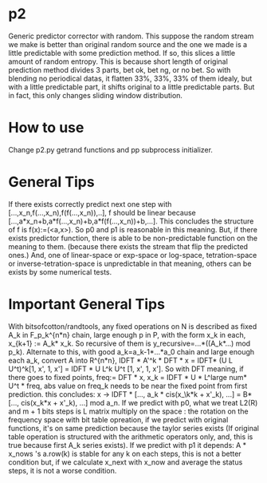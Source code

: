 # p2
Generic predictor corrector with random. This suppose the random stream we make is better than original random source and the one we made is a little predictable with some prediction method. If so, this slices a little amount of random entropy. This is because short length of original prediction method divides 3 parts, bet ok, bet ng, or no bet. So with blending no periodical datas, it flatten 33%, 33%, 33% of them idealy, but with a little predictable part, it shifts original to a little predictable parts. But in fact, this only changes sliding window distribution.

# How to use
Change p2.py getrand functions and pp subprocess initializer.

# General Tips
If there exists correctly predict next one step with \[...,x_n,f(...,x_n),f(f(...,x_n)),..\], f should be linear because \[...,a\*x_n+b,a\*f(...,x_n)+b,a\*f(f(...,x_n))+b,...\]. This concludes the structure of f is f(x):=(\<a,x\>). So p0 and p1 is reasonable in this meaning. But, if there exists predictor function, there is able to be non-predictable function on the meaning to them. (because there exists the stream that flip the predicted ones.)
And, one of linear-space or exp-space or log-space, tetration-space or inverse-tetration-space is unpredictable in that meaning, others can be exists by some numerical tests.

# Important General Tips
With bitsofcotton/randtools, any fixed operations on N is described as fixed A_k in F_p_k^{n\*n} chain, large enough p in P, with the form x_k in each, x_{k+1} := A_k\* x_k. So recursive of them is y_recursive=...\*((A_k\*...) mod p_k). Alternate to this, with good a_k=a_k-1\*...\*a_0 chain and large enough each a_k, convert A into R^{n\*n}, IDFT \* A'^k \* DFT \* x = IDFT\* (U L U^t)^k\[1, x', 1, x'\] = IDFT \* U L^k U^t \[1, x', 1, x'\]. So with DFT meaning, if there goes to fixed points, freq:= DFT \* x, x_k = IDFT \* U \* L^large num\* U^t \* freq, abs value on freq_k needs to be near the fixed point from first prediction. this concludes: x -> IDFT * \[..., a_k \* cis(x_\k\*k + x'\_k), ...\] = B\*\[..., cis(x_k\*x + x'\_k), ...\] mod a_n. If we predict with p0, what we treat L2(R) and m + 1 bits steps is L matrix multiply on the space : the rotation on the frequency space with bit table opreation, if we predict with original functions, it's on same prediction because the taylor series exists (If original table operation is structured with the arithmetic operators only, and, this is true because first A_k series exists). If we predict with p1 it depends: A \* x_nows 's a.row(k) is stable for any k on each steps, this is not a better condition but, if we calculate x_next with x_now and average the status steps, it is not a worse condition.

